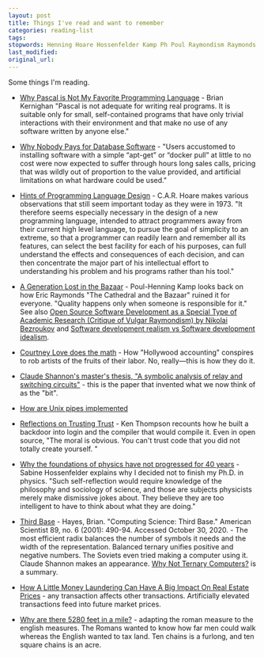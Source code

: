```yaml
---
layout: post
title: Things I've read and want to remember
categories: reading-list
tags:
stopwords: Henning Hoare Hossenfelder Kamp Ph Poul Raymondism Raymonds english radix
last_modified:
original_url:
---
```


Some things I'm reading.

<!--more-->

* [Why Pascal is Not My Favorite Programming Language](http://doc.cat-v.org/bell_labs/why_pascal/why_pascal_is_not_my_favorite_language.pdf) - Brian Kernighan "Pascal is not adequate for writing real programs. It is suitable only for small, self-contained programs that have only trivial interactions with their environment and that make no use of any software written by anyone else."

* [Why Nobody Pays for Database Software](https://docs.keydb.dev/blog/2020/01/20/blog-post/) - "Users accustomed to installing software with a simple “apt-get” or “docker pull” at little to no cost were now expected to suffer through hours long sales calls, pricing that was wildly out of proportion to the value provided, and artificial limitations on what hardware could be used."

* [Hints of Programming Language Design](https://apps.dtic.mil/dtic/tr/fulltext/u2/773391.pdf) - C.A.R. Hoare makes various observations that still seem important today as they were in 1973. "It therefore seems especially necessary in the design of a new programming language, intended to attract programmers away from their current high level language, to pursue the goal of simplicity to an extreme, so that a programmer can readily learn and remember all its features, can select the best facility for each of his purposes, can full understand the effects and consequences of each decision, and can then concentrate the major part of his intellectual effort to understanding his problem and his programs rather than his tool."

* [A Generation Lost in the Bazaar](https://queue.acm.org/detail.cfm?id=2349257) - Poul-Henning Kamp looks back on how Eric Raymonds "The Cathedral and the Bazaar" ruined it for everyone. "Quality happens only when someone is responsible for it." See also [Open Source Software Development as a Special Type of Academic Research (Critique of Vulgar Raymondism) by Nikolai Bezroukov](https://journals.uic.edu/ojs/index.php/fm/article/view/696/606) and [Software development realism vs Software development idealism](http://www.softpanorama.org/OSS/index.shtml).

* [Courtney Love does the math](https://www.salon.com/2000/06/14/love_7/) - How "Hollywood accounting" conspires to rob artists of the fruits of their labor. No, really—this is how they do it.

* [Claude Shannon's master's thesis, "A symbolic analysis of relay and switching circuits"](https://dspace.mit.edu/handle/1721.1/11173) - this is the paper that invented what we now think of as the "bit".

* [How are Unix pipes implemented](https://toroid.org/unix-pipe-implementation)

* [Reflections on Trusting Trust](https://www.win.tue.nl/~aeb/linux/hh/thompson/trust.html) - Ken Thompson recounts how he built a backdoor into login and the compiler that would compile it. Even in open source, "The moral is obvious. You can't trust code that you did not totally create yourself. "

* [Why the foundations of physics have not progressed for 40 years](https://iai.tv/articles/why-physics-has-made-no-progress-in-50-years-auid-1292) - Sabine Hossenfelder explains why I decided not to finish my Ph.D. in physics. "Such self-reflection would require knowledge of the philosophy and sociology of science, and those are subjects physicists merely make dismissive jokes about. They believe they are too intelligent to have to think about what they are doing."

* [Third Base](https://www.jstor.org/stable/27857554) - Hayes, Brian. "Computing Science: Third Base." American Scientist 89, no. 6 (2001): 490-94. Accessed October 30, 2020. - The most efficient radix balances the number of symbols it needs and the width of the representation. Balanced ternary unifies positive and negative numbers. The Soviets even tried making a computer using it. Claude Shannon makes an appearance. [Why Not Ternary Computers?](https://www.techopedia.com/why-not-ternary-computers/2/32427) is a summary.

* [How A Little Money Laundering Can Have A Big Impact On Real Estate Prices](https://betterdwelling.com/how-a-little-money-laundering-can-have-a-big-impact-on-real-estate-prices/) - any transaction affects other transactions. Artificially elevated transactions feed into future market prices.

* [Why are there 5280 feet in a mile?](https://petersmagnusson.org/2009/09/15/why-are-there-5280-feet-in-a-mile/) - adapting the roman measure to the english measures. The Romans wanted to know how far men could walk whereas the English wanted to tax land. Ten chains is a furlong, and ten square chains is an acre.

